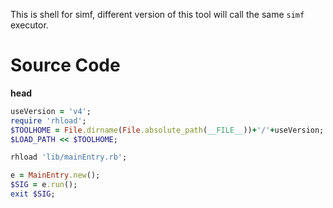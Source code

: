 This is shell for simf, different version of this tool will call the same `simf` executor.
# Source Code
**head**
```ruby
useVersion = 'v4';
require 'rhload';
$TOOLHOME = File.dirname(File.absolute_path(__FILE__))+'/'+useVersion;
$LOAD_PATH << $TOOLHOME;

rhload 'lib/mainEntry.rb';

e = MainEntry.new();
$SIG = e.run();
exit $SIG;
```